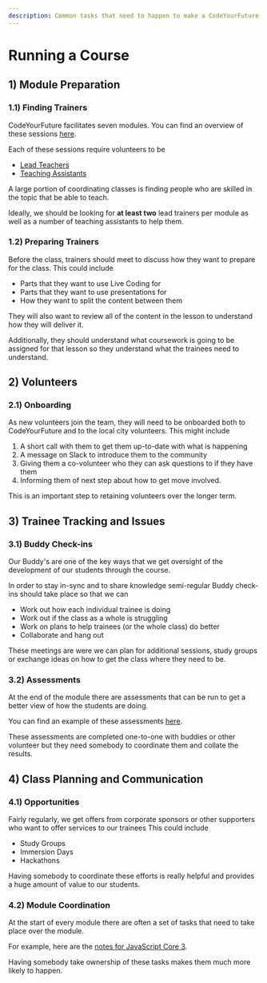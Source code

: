```yaml
---
description: Common tasks that need to happen to make a CodeYourFuture course work
---
```


# Running a Course



## 1) Module Preparation

### 1.1) Finding Trainers

CodeYourFuture facilitates seven modules. You can find an overview of these sessions [here](https://syllabus.codeyourfuture.io/overview).

Each of these sessions require volunteers to be&#x20;

* [Lead Teachers](../../volunteers/teams-1/tech-education/education-roles/lead-teacher.md)
* [Teaching Assistants](../../volunteers/teams-1/tech-education/education-roles/teaching-assitant.md)

A large portion of coordinating classes is finding people who are skilled in the topic that be able to teach.&#x20;

Ideally, we should be looking for **at least two** lead trainers per module as well as a number of teaching assistants to help them.

### 1.2) Preparing Trainers

Before the class, trainers should meet to discuss how they want to prepare for the class. This could include

* Parts that they want to use Live Coding for
* Parts that they want to use presentations for
* How they want to split the content between them

They will also want to review all of the content in the lesson to understand how they will deliver it.

Additionally, they should understand what coursework is going to be assigned for that lesson so they understand what the trainees need to understand.&#x20;

## 2) Volunteers

### 2.1) Onboarding

As new volunteers join the team, they will need to be onboarded both to CodeYourFuture and to the local city volunteers. This might include

1. A short call with them to get them up-to-date with what is happening
2. A message on Slack to introduce them to the community
3. Giving them a co-volunteer who they can ask questions to if they have them
4. Informing them of next step about how to get move involved.

This is an important step to retaining volunteers over the longer term.

## 3) Trainee Tracking and Issues

### 3.1) Buddy Check-ins

Our Buddy's are one of the key ways that we get oversight of the development of our students through the course.

In order to stay in-sync and to share knowledge semi-regular Buddy check-ins should take place so that we can&#x20;

* Work out how each individual trainee is doing
* Work out if the class as a whole is struggling
* Work on plans to help trainees (or the whole class) do better
* Collaborate and hang out

These meetings are were we can plan for additional sessions, study groups or exchange ideas on how to get the class where they need to be.

### 3.2) Assessments

At the end of the module there are assessments that can be run to get a better view of how the students are doing.

You can find an example of these assessments [here](https://github.com/CodeYourFuture/JavaScript-Core-2-Assessment).

These assessments are completed one-to-one with buddies or other volunteer but they need somebody to coordinate them and collate the results.&#x20;

## 4) Class Planning and Communication

### 4.1) Opportunities

Fairly regularly, we get offers from corporate sponsors or other supporters who want to offer services to our trainees This could include

* Study Groups
* Immersion Days
* Hackathons

Having somebody to coordinate these efforts is really helpful and provides a huge amount of value to our students.

### 4.2) Module Coordination

At the start of every module there are often a set of tasks that need to take place over the module.&#x20;

For example, here are the [notes for JavaScript Core 3](https://syllabus.codeyourfuture.io/js-core-3/coordinator).

Having somebody take ownership of these tasks makes them much more likely to happen.
